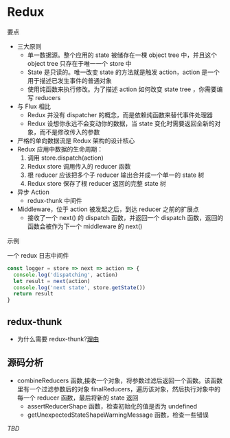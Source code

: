 # Redux

要点

- 三大原则
  - 单一数据源。整个应用的 state 被储存在一棵 object tree 中，并且这个 object tree 只存在于唯一一个 store 中
  - State 是只读的。唯一改变 state 的方法就是触发 action，action 是一个用于描述已发生事件的普通对象
  - 使用纯函数来执行修改。为了描述 action 如何改变 state tree ，你需要编写 reducers
- 与 Flux 相比
  - Redux 并没有 dispatcher 的概念，而是依赖纯函数来替代事件处理器
  - Redux 设想你永远不会变动你的数据，当 state 变化时需要返回全新的对象，而不是修改传入的参数
- 严格的单向数据流是 Redux 架构的设计核心
- Redux 应用中数据的生命周期：
  1. 调用 store.dispatch(action)
  2. Redux store 调用传入的 reducer 函数
  3. 根 reducer 应该把多个子 reducer 输出合并成一个单一的 state 树
  4. Redux store 保存了根 reducer 返回的完整 state 树
- 异步 Action
  - redux-thunk 中间件
- Middleware，位于 action 被发起之后，到达 reducer 之前的扩展点
  - 接收了一个 next() 的 dispatch 函数，并返回一个 dispatch 函数，返回的函数会被作为下一个 middleware 的 next()

示例

一个 redux 日志中间件

```js
const logger = store => next => action => {
  console.log('dispatching', action)
  let result = next(action)
  console.log('next state', store.getState())
  return result
}
```

## redux-thunk

- 为什么需要 redux-thunk?[理由](https://stackoverflow.com/questions/35411423/how-to-dispatch-a-redux-action-with-a-timeout/35415559#35415559)

## 源码分析

- combineReducers 函数,接收一个对象，将参数过滤后返回一个函数。该函数里有一个过滤参数后的对象 finalReducers，遍历该对象，然后执行对象中的每一个 reducer 函数，最后将新的 state 返回
  - assertReducerShape 函数，检查初始化的值是否为 undefined
  - getUnexpectedStateShapeWarningMessage 函数，检查一些错误

_TBD_
